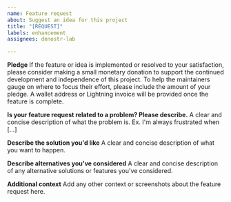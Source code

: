 ```yaml
---
name: Feature request
about: Suggest an idea for this project
title: "[REQUEST]"
labels: enhancement
assignees: denostr-lab

---
```


**Pledge** If the feature or idea is implemented or resolved to your satisfaction, please consider making a small monetary donation to support the continued development and independence of this project. To help the maintainers gauge on
where to focus their effort, please include the amount of your pledge. A wallet address or Lightning invoice will be provided once the feature is complete.

**Is your feature request related to a problem? Please describe.** A clear and concise description of what the problem is. Ex. I'm always frustrated when [...]

**Describe the solution you'd like** A clear and concise description of what you want to happen.

**Describe alternatives you've considered** A clear and concise description of any alternative solutions or features you've considered.

**Additional context** Add any other context or screenshots about the feature request here.
